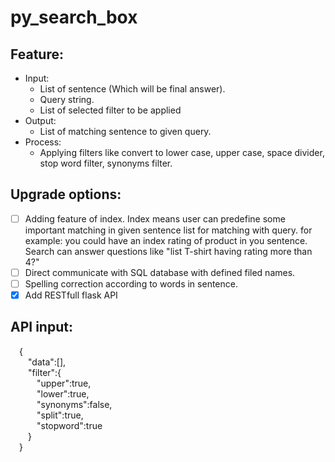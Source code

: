 # py_search_box
## Feature:  
- Input: 
  - List of sentence (Which will be final answer).
  - Query string.
  - List of selected filter to be applied
- Output:
  - List of matching sentence to given query.
- Process:
  - Applying filters like convert to lower case, upper case, space divider, stop word filter, synonyms filter.

## Upgrade options:
  - [ ] Adding feature of index. Index means user can predefine some important matching in given sentence list for matching with query. for example: you could have an index rating of product in you sentence. Search can answer questions like "list T-shirt having rating more than 4?"
  - [ ] Direct communicate with SQL database with defined filed names.
  - [ ] Spelling correction according to words in sentence.
  - [x] Add RESTfull flask API

## API input:
&emsp;{<br>
&emsp;&emsp;"data":[],<br>
&emsp;&emsp;"filter":{<br>
&emsp;&emsp;&emsp;"upper":true,<br>
&emsp;&emsp;&emsp;"lower":true,<br>
&emsp;&emsp;&emsp;"synonyms":false,<br>
&emsp;&emsp;&emsp;"split":true,<br>
&emsp;&emsp;&emsp;"stopword":true<br>
&emsp;&emsp;}<br>
&emsp;}
